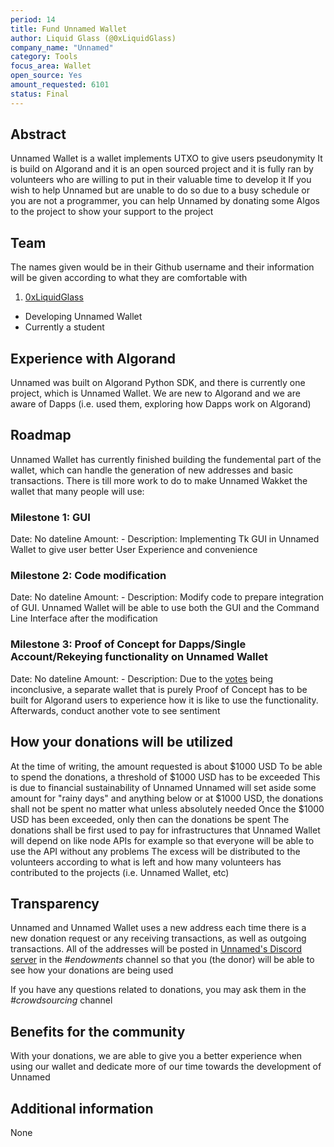 ```yaml
---
period: 14
title: Fund Unnamed Wallet
author: Liquid Glass (@0xLiquidGlass)
company_name: "Unnamed"
category: Tools
focus_area: Wallet
open_source: Yes
amount_requested: 6101
status: Final
---
```


## Abstract
Unnamed Wallet is a wallet implements UTXO to give users pseudonymity
It is build on Algorand and it is an open sourced project and it is fully ran by volunteers who are willing to put in their valuable time to develop it
If you wish to help Unnamed but are unable to do so due to a busy schedule or you are not a programmer, you can help Unnamed by donating some Algos to the project to show your support to the project

## Team

The names given would be in their Github username and their information will be given according to what they are comfortable with

1. <a href="https://github.com/0xLiquidGlass">0xLiquidGlass</a>

- Developing Unnamed Wallet
- Currently a student

## Experience with Algorand

Unnamed was built on Algorand Python SDK, and there is currently one project, which is Unnamed Wallet. We are new to Algorand and we are aware of Dapps (i.e. used them, exploring how Dapps work on Algorand)

## Roadmap

Unnamed Wallet has currently finished building the fundemental part of the wallet, which can handle the generation of new addresses and basic transactions. There is till more work to do to make Unnamed Wakket the wallet that many people will use:

### Milestone 1: GUI
Date: No dateline
Amount: -
Description: Implementing Tk GUI in Unnamed Wallet to give user better User Experience and convenience

### Milestone 2: Code modification
Date: No dateline
Amount: -
Description: Modify code to prepare integration of GUI. Unnamed Wallet will be able to use both the GUI and the Command Line Interface after the modification

### Milestone 3: Proof of Concept for Dapps/Single Account/Rekeying functionality on Unnamed Wallet
Date: No dateline
Amount: -
Description: Due to the <a href="https://www.reddit.com/r/unnamed_wallet/comments/12zem6k/about_rekeying/?utm_source=share&utm_medium=web2x&context=3">votes</a> being inconclusive, a separate wallet that is purely Proof of Concept has to be built for Algorand users to experience how it is like to use the functionality. Afterwards, conduct another vote to see sentiment

## How your donations will be utilized
At the time of writing, the amount requested is about $1000 USD
To be able to spend the donations, a threshold of $1000 USD has to be exceeded
This is due to financial sustainability of Unnamed
Unnamed will set aside some amount for "rainy days" and anything below or at $1000 USD, the donations shall not be spent no matter what unless absolutely needed
Once the $1000 USD has been exceeded, only then can the donations be spent
The donations shall be first used to pay for infrastructures that Unnamed Wallet will depend on like node APIs for example so that everyone will be able to use the API without any problems
The excess will be distributed to the volunteers according to what is left and how many volunteers has contributed to the projects (i.e. Unnamed Wallet, etc)

## Transparency
Unnamed and Unnamed Wallet uses a new address each time there is a new donation request or any receiving transactions, as well as outgoing transactions. All of the addresses will be posted in <a href="https://discord.gg/kePECdcXad">Unnamed's Discord server</a> in the <i>#endowments</i> channel so that you (the donor) will be able to see how your donations are being used

If you have any questions related to donations, you may ask them in the <i>#crowdsourcing</i> channel

## Benefits for the community
With your donations, we are able to give you a better experience when using our wallet and dedicate more of our time towards the development of Unnamed

## Additional information
None
